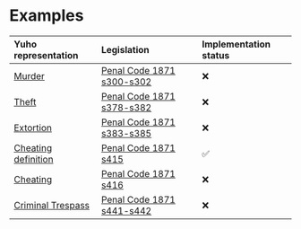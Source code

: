 # Examples

| Yuho representation | Legislation | Implementation status |
| :--- | :--- | :--- |
| [Murder]() | [Penal Code 1871 s300-s302](https://sso.agc.gov.sg/Act/PC1871) | :x: |
| [Theft]() | [Penal Code 1871 s378-s382](https://sso.agc.gov.sg/Act/PC1871) | :x: |
| [Extortion]() | [Penal Code 1871 s383-s385](https://sso.agc.gov.sg/Act/PC1871) | :x: |
| [Cheating definition](./s415_cheating_definition.yh) | [Penal Code 1871 s415](https://sso.agc.gov.sg/Act/PC1871) | :white_check_mark: | 
| [Cheating]() | [Penal Code 1871 s416](https://sso.agc.gov.sg/Act/PC1871) | :x: |
| [Criminal Trespass](sampleCriminalTrespass.yh) | [Penal Code 1871 s441-s442](https://sso.agc.gov.sg/Act/PC1871) | :x: |
